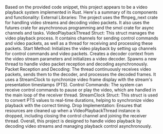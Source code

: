 Based on the provided code snippet, this project appears to be a video playback system implemented in Rust. Here's a summary of its components and functionality:
External Libraries:
The project uses the ffmpeg_next crate for handling video streams and decoding video packets.
It also uses the futures crate for asynchronous programming and the smol crate for async channels and tasks.
VideoPlaybackThread Struct:
This struct manages the video playback process. It contains channels for sending control commands and video packets, as well as a thread for receiving and processing these packets.
Start Method:
Initializes the video playback by setting up channels for control commands and video packets.
Creates a decoder context from the video stream parameters and initializes a video decoder.
Spawns a new thread to handle video packet reception and decoding asynchronously.
Packet Reception and Decoding:
The thread continuously receives video packets, sends them to the decoder, and processes the decoded frames.
It uses a StreamClock to synchronize video frame display with the stream's presentation timestamps (PTS).
Control Commands:
The system can receive control commands to pause or play the video, which are handled in the main loop of the receiver thread.
StreamClock Struct:
This struct is used to convert PTS values to real-time durations, helping to synchronize video playback with the correct timing.
Drop Implementation:
Ensures that resources are cleaned up when a VideoPlaybackThread instance is dropped, including closing the control channel and joining the receiver thread.
Overall, this project is designed to handle video playback by decoding video streams and managing playback control asynchronously.
